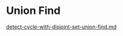 # Union Find

[detect-cycle-with-disjoint-set-union-find.md](../../union-find/detect-cycle-with-disjoint-set-union-find.md "mention")






